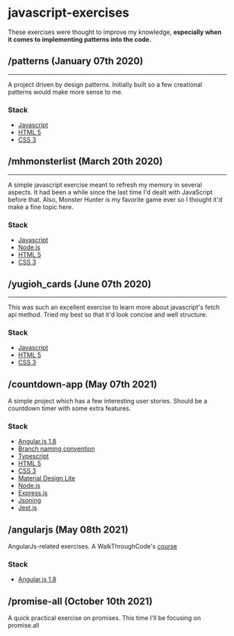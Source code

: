 # javascript-exercises
These exercises were thought to improve my knowledge, **especially when it comes to implementing patterns into the code.**

## /patterns (January 07th 2020)
---

A project driven by design patterns. Initially built so a few creational patterns would make more sense to me.

### Stack
- [Javascript](https://www.javascript.com/)
- [HTML 5](https://developer.mozilla.org/en-US/docs/Web/Guide/HTML/HTML5)
- [CSS 3](https://www.w3schools.com/css/)

## /mhmonsterlist (March 20th 2020)
---

A simple javascript exercise meant to refresh my memory in several aspects. It had been a while since the last time I'd dealt with JavaScript before that. Also, Monster Hunter is my favorite game ever so I thought it'd make a fine topic here.

### Stack
- [Javascript](https://www.javascript.com/)
- [Node.js](https://nodejs.org/en/)
- [HTML 5](https://developer.mozilla.org/en-US/docs/Web/Guide/HTML/HTML5)
- [CSS 3](https://www.w3schools.com/css/)

## /yugioh_cards (June 07th 2020)
---

This was such an excellent exercise to learn more about javascript's fetch api method. Tried my best so that it'd look concise and well structure. 

### Stack
- [Javascript](https://www.javascript.com/)
- [HTML 5](https://developer.mozilla.org/en-US/docs/Web/Guide/HTML/HTML5)
- [CSS 3](https://www.w3schools.com/css/)

## /countdown-app (May 07th 2021)

A simple project which has a few interesting user stories. Should be a countdown timer with some extra features.

### Stack
- [Angular.js 1.8](https://angularjs.org/)
- [Branch naming convention](https://codingsight.com/git-branching-naming-convention-best-practices/)
- [Typescript](https://www.typescriptlang.org/)
- [HTML 5](https://developer.mozilla.org/en-US/docs/Web/Guide/HTML/HTML5)
- [CSS 3](https://www.w3schools.com/css/)
- [Material Design Lite](https://getmdl.io/)
- [Node.js](https://nodejs.org/en/)
- [Express.js](https://expressjs.com/pt-br/)
- [Jsoning](https://www.npmjs.com/package/jsoning)
- [Jest.js](https://jestjs.io/)

## /angularjs (May 08th 2021)

AngularJs-related exercises.
A WalkThroughCode's [course](https://www.youtube.com/watch?v=fYv-tGPctGo&list=PL7sCSgsRZ-sl6jCxRYMwFBY-_wdVDbioz&index=2&ab_channel=WalkThroughCode)

### Stack
- [Angular.js 1.8](https://angularjs.org/)

## /promise-all (October 10th 2021)

A quick practical exercise on promises. This time I'll be focusing on promise.all